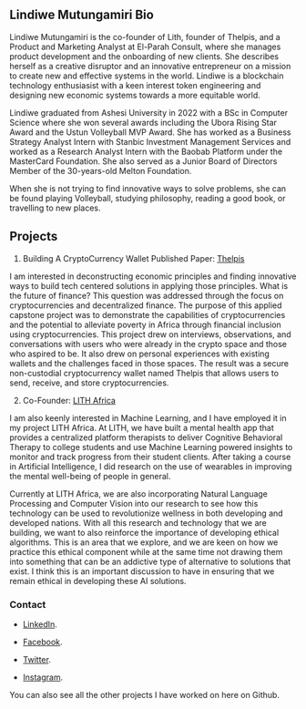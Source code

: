 ## Lindiwe Mutungamiri Bio

Lindiwe Mutungamiri is the co-founder of Lith, founder of Thelpis, and a Product and Marketing Analyst at El-Parah Consult, where she manages product development and the onboarding of new clients. She describes herself as a creative disruptor and an innovative entrepreneur on a mission to create new and effective systems in the world. Lindiwe is a blockchain technology enthusiasist with a keen interest token engineering and designing new economic systems towards a more equitable world.

Lindiwe graduated from Ashesi University in 2022 with a BSc in Computer Science where she won several awards including the Ubora Rising Star Award and the Ustun Volleyball MVP Award. She has worked as a Business Strategy Analyst Intern with Stanbic Investment Management Services and worked as a Research Analyst Intern with the Baobab Platform under the MasterCard Foundation. She also served as a Junior Board of Directors Member of the 30-years-old Melton Foundation.

When she is not trying to find innovative ways to solve problems, she can be found playing Volleyball, studying philosophy, reading a good book, or travelling to new places.

## Projects

1. Building A CryptoCurrency Wallet Published Paper: [Thelpis](https://drive.google.com/file/d/1kKW6fKngCCOTCNYUm24Vk9r4iWDJiWc4/view?usp=sharing)

I am interested in deconstructing economic principles and finding innovative ways to build tech centered solutions in applying those principles. What is the future of finance? This question was addressed through the focus on cryptocurrencies and decentralized finance. The purpose of this applied capstone project was to demonstrate the capabilities of cryptocurrencies and the potential to alleviate poverty in Africa through financial inclusion using cryptocurrencies. This project drew on interviews, observations, and conversations with users who were already in the crypto space and those who aspired to be. It also drew on personal experiences with existing wallets and the challenges faced in those spaces. The result was a secure non-custodial cryptocurrency wallet named Thelpis that allows users to send, receive, and store cryptocurrencies.

2. Co-Founder: [LITH Africa](https://www.lithafrica.com/)

I am also keenly interested in Machine Learning, and I have employed it in my project LITH Africa. At LITH, we have built a mental health app that provides a centralized platform therapists to deliver Cognitive Behavioral Therapy to college students and use Machine Learning powered insights to monitor and track progress from their student clients. After taking a course in Artificial Intelligence, I did research on the use of wearables in improving the mental well-being of people in general.

Currently at LITH Africa, we are also incorporating Natural Language Processing and Computer Vision into our research to see how this technology can be used to revolutionize wellness in both developing and developed nations. With all this research and technology that we are building, we want to also reinforce the importance of developing ethical algorithms. This is an area that we explore, and we are keen on how we practice this ethical component while at the same time not drawing them into something that can be an addictive type of alternative to solutions that exist. I think this is an important discussion to have in ensuring that we remain ethical in developing these AI solutions.

### Contact

- [LinkedIn](https://www.linkedin.com/in/lindiwe-mutungamiri-26a20a172/).

- [Facebook](https://web.facebook.com/lindiwe.mutungamiri/).

- [Twitter](https://mobile.twitter.com/linlykah/).

- [Instagram](https://www.instagram.com/being_lindiwe/).

You can also see all the other projects I have worked on here on Github.
